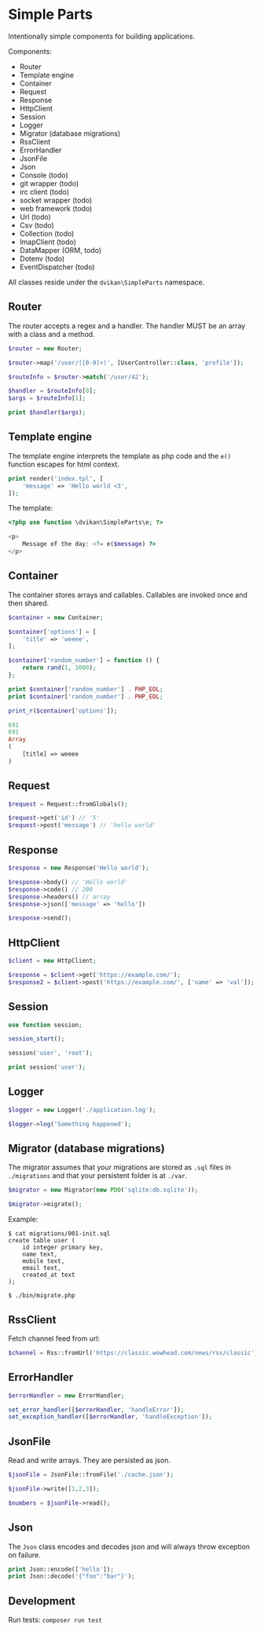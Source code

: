 # Simple Parts

Intentionally simple components for building applications.

Components:

* Router
* Template engine
* Container
* Request
* Response
* HttpClient
* Session
* Logger
* Migrator (database migrations)
* RssClient
* ErrorHandler
* JsonFile
* Json
* Console (todo)
* git wrapper (todo)
* irc client (todo)
* socket wrapper (todo)
* web framework (todo)
* Url (todo)
* Csv (todo)
* Collection (todo)
* ImapClient (todo)
* DataMapper (ORM, todo)
* Dotenv (todo)
* EventDispatcher (todo)

All classes reside under the `dvikan\SimpleParts` namespace.

## Router

The router accepts a regex and a handler. The handler MUST be
an array with a class and a method.

```php
$router = new Router;

$router->map('/user/([0-9]+)', [UserController::class, 'profile']);

$routeInfo = $router->match('/user/42');

$handler = $routeInfo[0];
$args = $routeInfo[1];

print $handler($args);
```
    
## Template engine

The template engine interprets the template as php code and the `e()`
function escapes for html context.
   
```php
print render('index.tpl', [
    'message' => 'Hello world <3',
]);
```

The template:

```php
<?php use function \dvikan\SimpleParts\e; ?>

<p>
    Message of the day: <?= e($message) ?>
</p>
```
    
## Container

The container stores arrays and callables. Callables are invoked once and then 
shared.
    
```php
$container = new Container;

$container['options'] = [
    'title' => 'weeee',
];

$container['random_number'] = function () {
    return rand(1, 1000);
};

print $container['random_number'] . PHP_EOL;
print $container['random_number'] . PHP_EOL;

print_r($container['options']);

691
691
Array
(
    [title] => weeee
)
```

## Request

```php
$request = Request::fromGlobals();

$request->get('id') // '5'
$request->post('message') // 'hello world'
```
   
## Response

```php
$response = new Response('Hello world');

$response->body() // 'Hello world'
$response->code() // 200
$response->headers() // array
$response->json(['message' => 'hello'])

$response->send();
```

## HttpClient

```php
$client = new HttpClient;

$response = $client->get('https://example.com/');
$response2 = $client->post('https://example.com/', ['name' => 'val']);
```
    
## Session

```php
use function session;

session_start();

session('user', 'root');

print session('user');
```

## Logger

```php
$logger = new Logger('./application.log');

$logger->log('Something happened');
```

## Migrator (database migrations)

The migrator assumes that your migrations are stored as `.sql` files in `./migrations`
and that your persistent folder is at `./var`.

```php
$migrator = new Migrator(new PDO('sqlite:db.sqlite'));

$migrator->migrate();
```

Example:

```console
$ cat migrations/001-init.sql
create table user (
    id integer primary key,
    name text,
    mobile text,
    email text,
    created_at text
);

$ ./bin/migrate.php
```

## RssClient

Fetch channel feed from url:

```php
$channel = Rss::fromUrl('https://classic.wowhead.com/news/rss/classic');
```

## ErrorHandler

```php
$errorHandler = new ErrorHandler;

set_error_handler([$errorHandler, 'handleError']);
set_exception_handler([$errorHandler, 'handleException']);
```

## JsonFile

Read and write arrays. They are persisted as json.

```php
$jsonFile = JsonFile::fromFile('./cache.json');

$jsonFile->write([1,2,3]);

$numbers = $jsonFile->read();
```

## Json

The `Json` class encodes and decodes json and will always throw exception on failure.

```php
print Json::encode(['hello']);
print Json::decode('{"foo":"bar"}');
```

## Development

Run tests: `composer run test`
